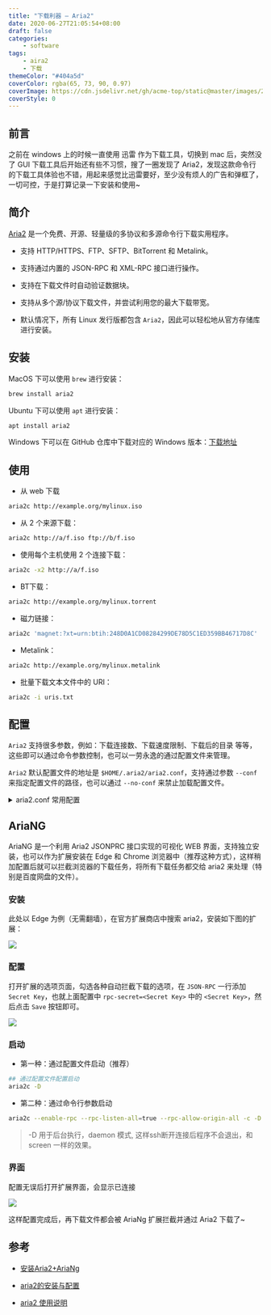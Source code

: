 ```yaml
---
title: "下载利器 – Aria2"
date: 2020-06-27T21:05:54+08:00
draft: false
categories:
    - software
tags:
    - aira2
    - 下载
themeColor: "#404a5d"
coverColor: rgba(65, 73, 90, 0.97)
coverImage: https://cdn.jsdelivr.net/gh/acme-top/static@master/images/2021/04/20210410225219-aria2.png
coverStyle: 0
---
```


## 前言

之前在 windows 上的时候一直使用 迅雷 作为下载工具，切换到 mac 后，突然没了 GUI 下载工具后开始还有些不习惯，搜了一圈发现了 Aria2，发现这款命令行的下载工具体验也不错，用起来感觉比迅雷要好，至少没有烦人的广告和弹框了，一切可控，于是打算记录一下安装和使用~

## 简介

[Aria2](https://aria2.github.io/ "Aria2") 是一个免费、开源、轻量级的多协议和多源命令行下载实用程序。

- 支持 HTTP/HTTPS、FTP、SFTP、BitTorrent 和 Metalink。

- 支持通过内置的 JSON-RPC 和 XML-RPC 接口进行操作。

- 支持在下载文件时自动验证数据块。

- 支持从多个源/协议下载文件，并尝试利用您的最大下载带宽。

- 默认情况下，所有 Linux 发行版都包含 `Aria2`，因此可以轻松地从官方存储库进行安装。

## 安装

MacOS 下可以使用 `brew` 进行安装：

```bash
brew install aria2
```

Ubuntu 下可以使用 `apt` 进行安装：

```bash
apt install aria2
```

Windows 下可以在 GitHub 仓库中下载对应的 Windows 版本：[下载地址](https://github.com/aria2/aria2/releases "下载地址")

## 使用

- 从 web 下载

```bash
aria2c http://example.org/mylinux.iso
```

- 从 2 个来源下载：

```bash
aria2c http://a/f.iso ftp://b/f.iso
```

- 使用每个主机使用 2 个连接下载：

```bash
aria2c -x2 http://a/f.iso
```

- BT下载：

```bash
aria2c http://example.org/mylinux.torrent
```

- 磁力链接：

```bash
aria2c 'magnet:?xt=urn:btih:248D0A1CD08284299DE78D5C1ED359BB46717D8C'
```

- Metalink：

```bash
aria2c http://example.org/mylinux.metalink
```

- 批量下载文本文件中的 URI：

```bash
aria2c -i uris.txt
```

## 配置

`Aria2` 支持很多参数，例如：下载连接数、下载速度限制、下载后的目录 等等，这些即可以通过命令参数控制，也可以一劳永逸的通过配置文件来管理。

`Aria2` 默认配置文件的地址是 `$HOME/.aria2/aria2.conf`，支持通过参数 `--conf` 来指定配置文件的路径，也可以通过 `--no-conf` 来禁止加载配置文件。


<details>

<summary> aria2.conf <badge class="">常用配置</badge></summary>

```properties

## 基本配置 ##

# 文件的保存路径，默认：当前位置
dir=/Users/niqingyang/Downloads/
# 断点续传
continue=true

## 下载连接相关 ##

# 最大同时下载任务数，默认：5
max-concurrent-downloads=16
# 同一服务器连接数，默认：1
max-connection-per-server=10
# 最小文件分片大小, 添加时可指定, 取值范围1M -1024M, 默认:20M
# 假定size=10M, 文件为20MiB 则使用两个来源下载; 文件为15MiB 则使用一个来源下载
min-split-size=1M
# 单个任务最大线程数, 添加时可指定, 默认:5
split=10
# 整体下载速度限制, 运行时可修改, 默认:0
# max-overall-download-limit=0
# 单个任务下载速度限制, 默认:0
# max-download-limit=0
# 整体上传速度限制, 运行时可修改, 默认:0
max-overall-upload-limit=20kb
# 单个任务上传速度限制, 默认:0
max-upload-limit=5kb
# 禁用IPv6, 默认:false
disable-ipv6=true
# 禁用https证书检查
check-certificate=false
#运行覆盖已存在文件
allow-overwrite=true
#如果已存在同一文件，自动重命名
auto-file-renaming=true

## 进度保存相关 ##

# 从会话文件中读取下载任务
# input-file=/Users/niqingyang/.aria2/aria2.session
# 在Aria2退出时保存`错误/未完成`的下载任务到会话文件
# save-session=/Users/niqingyang/.aria2/aria2.session
# 定时保存会话, 0为退出时才保存, 需1.16.1以上版本, 默认:0
# save-session-interval=30

## BT/PT下载相关 ##

# 当下载的是一个种子(以.torrent结尾)时, 自动开始BT任务, 默认:true
#follow-torrent=true
# BT监听端口, 当端口被屏蔽时使用, 默认:6881-6999
listen-port=51413
# 单个种子最大连接数, 默认:55
#bt-max-peers=55
# 打开DHT功能, PT需要禁用, 默认:true
enable-dht=true
# 打开IPv6 DHT功能, PT需要禁用
enable-dht6=false
# DHT网络监听端口, 默认:6881-6999
#dht-listen-port=6881-6999
# 本地节点查找, PT需要禁用, 默认:false
bt-enable-lpd=true
# 种子交换, PT需要禁用, 默认:true
enable-peer-exchange=true
# 每个种子限速, 对少种的PT很有用, 默认:50K
#bt-request-peer-speed-limit=50K
# 客户端伪装, PT需要
peer-id-prefix=-UT341-
user-agent=uTorrent/341(109279400)(30888)
# 当种子的分享率达到这个数时, 自动停止做种, 0为一直做种, 默认:1.0
seed-ratio=1.0
# 强制保存会话, 话即使任务已经完成, 默认:false
# 较新的版本开启后会在任务完成后依然保留.aria2文件
#force-save=false
# BT校验相关, 默认:true
#bt-hash-check-seed=true
# 继续之前的BT任务时, 无需再次校验, 默认:false
bt-seed-unverified=true
# 保存磁力链接元数据为种子文件(.torrent文件), 默认:false
#bt-save-metadata=false
#仅下载种子文件
bt-metadata-only=true
#通过网上的种子文件下载，种子保存在内存
follow-torrent=mem

# 根据可用的带宽优化并发下载次数
optimize-concurrent-downloads=true
# 将间隔（以秒为单位）设置为输出下载进度摘要。设置将禁止显示输出
summary-interval=0

## RPC相关设置 ##

# 启用RPC, 默认:false
enable-rpc=true
# 允许所有来源, 默认:false
rpc-allow-origin-all=true
# 允许非外部访问, 默认:false
rpc-listen-all=true
# 事件轮询方式, 取值:[epoll, kqueue, port, poll, select], 不同系统默认值不同
#event-poll=select
# RPC 监听端口, 端口被占用时可以修改, 默认:6800
rpc-listen-port=6800
# 设置的 RPC 授权令牌，在设置 AriaNg 时需要用到，请手动更改
rpc-secret=<Secret Key>
```

</details>

## AriaNG

AriaNG 是一个利用 Aria2 JSONPRC 接口实现的可视化 WEB 界面，支持独立安装，也可以作为扩展安装在 Edge 和 Chrome 浏览器中（推荐这种方式），这样稍加配置后就可以拦截浏览器的下载任务，将所有下载任务都交给 aria2 来处理（特别是百度网盘的文件）。

### 安装

此处以 Edge 为例（无需翻墙），在官方扩展商店中搜索 aria2，安装如下图的扩展：

![](https://cdn.jsdelivr.net/gh/acme-top/static@master/images/2021/04/20210410223553-apps.32562.625b4f3d-bb75-494e-baf4-693b199e4ca7.a178a838-46e7-4016-bfa7-83ba339fd810.4ada587c-e694-4345-a869-2f1e45a7a627)

### 配置

打开扩展的选项页面，勾选各种自动拦截下载的选项，在 `JSON-RPC` 一行添加 `Secret Key`，也就上面配置中 `rpc-secret=<Secret Key>` 中的 `<Secret Key>`，然后点击 `Save` 按钮即可。

![](https://cdn.jsdelivr.net/gh/acme-top/static@master/images/2021/04/20210410223558-paste-375f855a7375252ae68fe9e240786762-1.png)

### 启动

- 第一种：通过配置文件启动（推荐）

```bash
## 通过配置文件配置启动
aria2c -D
```

- 第二种：通过命令行参数启动

```bash
aria2c --enable-rpc --rpc-listen-all=true --rpc-allow-origin-all -c -D
```

<warning>

> -D  用于后台执行，daemon 模式, 这样ssh断开连接后程序不会退出，和 screen 一样的效果。

</warning>

### 界面

配置无误后打开扩展界面，会显示已连接

![](https://cdn.jsdelivr.net/gh/acme-top/static@master/images/2021/04/20210410223608-paste-eea4dbd8120310ba27d831eb7b9462f3-1.png)

这样配置完成后，再下载文件都会被 AriaNg 扩展拦截并通过 Aria2 下载了~


## 参考

- [安装Aria2+AriaNg](https://blog.haitianhome.com/install-aria2-web-ariang.htmlhttp:// "安装Aria2+AriaNg")

- [aria2的安装与配置](https://www.cnblogs.com/awakenedy/p/10985061.html "aria2的安装与配置")

- [aria2 使用说明](https://github.com/erasin/notes/blob/master/linux/soft/aria2.md "aria2 使用说明")
